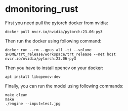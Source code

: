 # dmonitoring_rust

First you need pull the pytorch docker from nvidia: 

```
docker pull nvcr.io/nvidia/pytorch:23.06-py3
```

Then run the docker using following command: 

```
docker run --rm --gpus all -ti --volume $HOME/trt_release/workspace/trt_release --net host nvcr.io/nvidia/pytorch:23.06-py3
```

Then you have to install opencv on your docker: 

```
apt install libopencv-dev
```

Finally, you can run the model using following commands:

```
make clean
make
./engine --input=test.jpg
```
